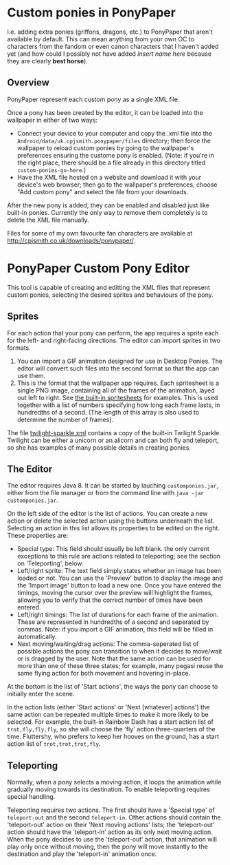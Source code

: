 # Custom ponies in PonyPaper
I.e. adding extra ponies (griffons, dragons, etc.) to PonyPaper that aren't available by default. This can mean anything from your own OC to characters from the fandom or even canon characters that I haven't added yet (and how could I possibly not have added *insert name here* because they are clearly **best horse**).

## Overview
PonyPaper represent each custom pony as a single XML file.

Once a pony has been created by the editor, it can be loaded into the wallpaper in either of two ways:
* Connect your device to your computer and copy the .xml file into the `Android/data/uk.cpjsmith.ponypaper/files` directory; then force the wallpaper to reload custom ponies by going to the wallpaper's preferences ensuring the custome pony is enabled. (Note: if you're in the right place, there should be a file already in this directory titled `custom-ponies-go-here`.)
* Have the XML file hosted on a website and download it with your device's web browser; then go to the wallpaper's preferences, choose "Add custom pony" and select the file from your downloads.

After the new pony is added, they can be enabled and disabled just like built-in ponies. Currently the only way to remove them completely is to delete the XML file manually.

Files for some of my own favourite fan characters are available at http://cpjsmith.co.uk/downloads/ponypaper/.

# PonyPaper Custom Pony Editor
This tool is capable of creating and editting the XML files that represent custom ponies, selecting the desired sprites and behaviours of the pony.

## Sprites
For each action that your pony can perform, the app requires a sprite each for the left- and right-facing directions. The editor can import sprites in two formats.

1. You can import a GIF animation designed for use in Desktop Ponies. The editor will convert such files into the second format so that the app can use them.
2. This is the format that the wallpaper app requires. Each spritesheet is a single PNG image, containing all of the frames of the animation, layed out left to right. See [the built-in spritesheets](/res/drawable) for examples. This is used together with a list of numbers specifying how long each frame lasts, in hundredths of a second. (The length of this array is also used to determine the number of frames).

The file [twilight-sparkle.xml](/custom/twilight-sparkle.xml) contains a copy of the built-in Twilight Sparkle. Twilight can be either a unicorn or an alicorn and can both fly and teleport, so she has examples of many possible details in creating ponies.

## The Editor
The editor requires Java 8. It can be started by lauching `customponies.jar`, either from the file manager or from the command line with `java -jar customponies.jar`.

On the left side of the editor is the list of actions. You can create a new action or delete the selected action using the buttons underneath the list. Selecting an action in this list allows its properties to be edited on the right. These properties are:
* Special type: This field should usually be left blank. the only current exceptions to this rule are actions related to teleporting; see the section on 'Teleporting', below.
* Left/right sprite: The text field simply states whether an image has been loaded or not. You can use the 'Preview' button to display the image and the 'Import image' button to load a new one. Once you have entered the timings, moving the cursor over the preview will highlight the frames, allowing you to verify that the correct number of times have been entered.
* Left/right timings: The list of durations for each frame of the animation. These are represented in hundredths of a second and seperated by commas. Note: if you import a GIF animation, this field will be filled in automatically.
* Next moving/waiting/drag actions: The comma-seperated list of possible actions the pony can transition to when it decides to move/wait or is dragged by the user. Note that the same action can be used for more than one of these three states; for example, many pegasi reuse the same flying action for both movement and hovering in-place.

At the bottom is the list of 'Start actions', the ways the pony can choose to initially enter the scene.

In the action lists (either 'Start actions' or 'Next [whatever] actions') the same action can be repeated multiple times to make it more likely to be selected. For example, the built-in Rainbow Dash has a start action list of `trot,fly,fly,fly`, so she will choose the 'fly' action three-quarters of the time. Fluttershy, who prefers to keep her hooves on the ground, has a start action list of `trot,trot,trot,fly`.

## Teleporting
Normally, when a pony selects a moving action, it loops the animation while gradually moving towards its destination. To enable teleporting requires special handling.

Teleporting requires two actions. The first should have a 'Special type' of `teleport-out` and the second `teleport-in`. Other actions should contain the 'teleport-out' action on their 'Next moving actions' lists; the 'teleport-out' action should have the 'teleport-in' action as its only next moving action. When the pony decides to use the 'teleport-out' action, that animation will play only once without moving, then the pony will move instantly to the destination and play the 'teleport-in' animation once.
